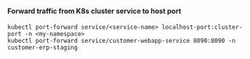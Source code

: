 #### Forward traffic from K8s cluster service to host port
```
kubectl port-forward service/<service-name> localhost-port:cluster-port -n <my-namespace>
kubectl port-forward service/customer-webapp-service 8090:8090 -n customer-erp-staging
```
